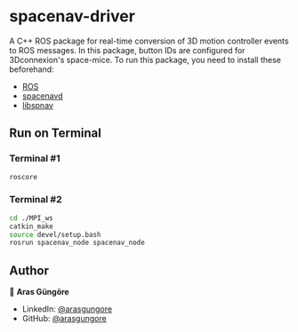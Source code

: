 # spacenav-driver

A C++ ROS package for real-time conversion of 3D motion controller events to ROS messages. In this package, button IDs are configured for 3Dconnexion's space-mice. To run this package, you need to install these beforehand:
- [ROS](http://wiki.ros.org/ROS/Installation)
- [spacenavd](https://github.com/FreeSpacenav/spacenavd)
- [libspnav](https://github.com/FreeSpacenav/libspnav)



## Run on Terminal

### Terminal #1

```sh
roscore
```

### Terminal #2

```sh
cd ./MPI_ws
catkin_make
source devel/setup.bash
rosrun spacenav_node spacenav_node
```



## Author

👤 **Aras Güngöre**

* LinkedIn: [@arasgungore](https://www.linkedin.com/in/arasgungore)
* GitHub: [@arasgungore](https://github.com/arasgungore)
